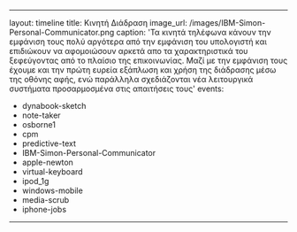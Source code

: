 ---
layout: timeline 
title: Κινητή Διάδραση
image_url: /images/IBM-Simon-Personal-Communicator.png
caption: 'Τα κινητά τηλέφωνα κάνουν την εμφάνιση τους πολύ αργότερα 
από την εμφάνιση του υπολογιστή και επιδιώκουν να αφομοιώσουν αρκετά 
απο τα χαρακτηριστικά του ξεφεύγοντας από το πλαίσιο της επικοινωνίας.
Μαζί με την εμφάνιση τους έχουμε και την πρώτη ευρεία εξάπλωση και χρήση της διάδρασης μέσω
της οθόνης αφής, ενώ παράλληλα σχεδιάζονται νέα λειτουργικά συστήματα προσαρμοσμένα στις απαιτήσεις τους'
events:
  - dynabook-sketch 
  - note-taker 
  - osborne1 
  - cpm
  - predictive-text 
  - IBM-Simon-Personal-Communicator 
  - apple-newton 
  - virtual-keyboard 
  - ipod_1g
  - windows-mobile 
  - media-scrub
  - iphone-jobs
 ---

